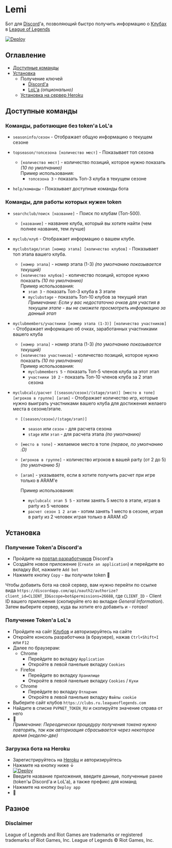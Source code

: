 # Lemi
Бот для [Discord](https://discordapp.com/)'a, позволяющий быстро получить информацию о [Клубах](https://clubs.ru.leagueoflegends.com) в [League of Legends](https://ru.leagueoflegends.com/ru/)

[![Deploy](https://www.herokucdn.com/deploy/button.svg)](https://heroku.com/deploy?template=https://github.com/Antosik/lemi)

## Оглавление
* [Доступные команды](#доступные-команды)
* [Установка](#установка)
  * Получение ключей
    * [Discord'a](#получение-tokena-discorda)
    * [LoL'a](#получение-tokena-lola) *(опционально)*
  * [Установка на сервер Heroku](#загрузка-бота-на-heroku)


## Доступные команды
### Команды, работающие без token'a LoL'a
- `seasoninfo/сезон` - Отображает общую информацию о текущем сезоне  
  
- `topseason/топсезона [количество мест]` - Показывает топ сезона  
  
  - `[количество мест]` - количество позиций, которое нужно показать *(10 по умолчанию)*  
    Пример использования:
    - `топсезона 3` - показать Топ-3 клуба в текущем сезоне
  
- `help/команды` - Показывает доступные команды бота  

### Команды, для работы которых нужен token
- `searchclub/поиск [название]` - Поиск по клубам (Топ-500).   
  - `[название]` - название клуба, который вы хотите найти (чем полнее название, тем лучше)  
  
- `myclub/клуб` - Отображает информацию о вашем клубе.  
  
- `myclubstage/этап [номер этапа] [количество клубов]` - Показывает топ этапа вашего клуба.  
  - `[номер этапа]` - номер этапа (1-3) *(по умолчанию показывается текущий)* 
  - `[количество клубов]` - количество позиций, которое нужно показать *(10 по умолчанию)*   
    Пример использования:
    - `этап 3` - показать Топ-3 клуба в 3 этапе
    - `myclubstage` - показать Топ-10 клубов за текущий этап  
    *Примечание: Если у вас недостаточно очков для участия в текущем этапе - вы не сможете просмотреть информацию за данный этап*
  
- `myclubmembers/участники [номер этапа (1-3)] [количество участников]` - Отображает информацию об очках, заработанных участниками вашего клуба  
  - `[номер этапа]` - номер этапа (1-3) *(по умолчанию показывается текущий)* 
  - `[количество участников]` - количество позиций, которое нужно показать *(10 по умолчанию)*  
    Пример использования:
    - `myclubmembers 5` - показать Топ-5 членов клуба за этот этап
    - `участники 10 2` - показать Топ-10 членов клуба за 2 этап сезона

- `myclubcalc/расчет [(season/сезон)/(stage/этап)] [место в топе] [игроков в группе] [aram]` - Отображает количество игр, которые нужно выиграть участниками вашего клуба для достижения желаего места в сезоне/этапе.  
  - `[(season/сезон)/(stage/этап)]`
    - `season` или `сезон` - для расчета сезона
    - `stage` или `этап` - для расчета этапа *(по умолчанию)*
  - `[место в топе]` - желаемое место в топе *(первое, по умолчанию :D)*
  - `[игроков в группе]` - количество игроков в вашей party (от 2 до 5)  *(по умолчанию 5)*
  - `[aram]` - указываете, если в хотите получить расчет при игре только в ARAM'е  

    Пример использования:
    - `myclubcalc этап 5 5` - хотим занять 5 место в этапе, играя в party из 5 человек
    - `расчет сезон 1 2 aram` - хотим занять 1 место в сезоне, играя в party из 2 человек играя только в ARAM xD


## Установка 

### Получение Token'a Discord'a
* Пройдите на [портал разработчиков](https://discordapp.com/developers/applications/) Discord'a
* Создайте новое приложение (`Create an application`) и перейдите во вкладку *Bot*, нажмите `Add bot`
* Нажмите кнопку `Copy` - вы получили token :tada:

Чтобы добавить бота на свой сервер, вам нужно перейти по ссылке вида `https://discordapp.com/api/oauth2/authorize?client_id=CLIENT_ID&scope=bot&permissions=26688`, где `CLIENT_ID` - Client ID вашего приложения (скопируйте его во вкладке *General Information*).  
Затем выберите сервер, куда вы хотите его добавить и - готово!


### Получение Token'a LoL'a
* Пройдите на сайт [Клубов](https://clubs.ru.leagueoflegends.com) и авторизируйтесь на сайте
* Откройте консоль разработчика (в браузере), нажав `Ctrl+Shift+I` или `F12`
* Далее по браузерам:
  * Chrome
    * Перейдите во вкладку `Application`
    * Откройте в левой панельке вкладку `Cookies`
  * Firefox
    * Перейдите во вкладку `Хранилище`
    * Откройте в левой панельке вкладку `Cookies` / `Куки`
  * Chrome
    * Перейдите во вкладку `Отладчик`
    * Откройте в левой панельке вкладку `Файлы cookie`
* Выберите сайт клубов `https://clubs.ru.leagueoflegends.com`
* Найдите в списке `PVPNET_TOKEN_RU` и скопируйте значение справа от него
* :tada:  
*Примечание: Переодически процедуру получения токена нужно повторять, так как авторизация сбрасывается через некоторое время (неделю-две)*

### Загрузка бота на Heroku
* Зарегистрируйтесь на [Heroku](https://id.heroku.com/login) и авторизируйтесь
* Нажмите на кнопку ниже ↓  
[![Deploy](https://www.herokucdn.com/deploy/button.svg)](https://heroku.com/deploy?template=https://github.com/Antosik/lemi)
* Введите название приложения, введите данные, полученные ранее (token'ы Discord'a и LoL'a), а также префикс для команд 
* Нажмите на кнопку `Deploy app`
* :tada:

## Разное

### Disclaimer
League of Legends and Riot Games are trademarks or registered trademarks of Riot Games, Inc. League of Legends © Riot Games, Inc.